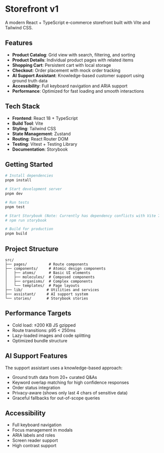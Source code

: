 # Storefront v1

A modern React + TypeScript e-commerce storefront built with Vite and Tailwind
CSS.

## Features

- **Product Catalog**: Grid view with search, filtering, and sorting
- **Product Details**: Individual product pages with related items
- **Shopping Cart**: Persistent cart with local storage
- **Checkout**: Order placement with mock order tracking
- **AI Support Assistant**: Knowledge-based customer support using ground truth
  data
- **Accessibility**: Full keyboard navigation and ARIA support
- **Performance**: Optimized for fast loading and smooth interactions

## Tech Stack

- **Frontend**: React 18 + TypeScript
- **Build Tool**: Vite
- **Styling**: Tailwind CSS
- **State Management**: Zustand
- **Routing**: React Router DOM
- **Testing**: Vitest + Testing Library
- **Documentation**: Storybook

## Getting Started

```bash
# Install dependencies
pnpm install

# Start development server
pnpm dev

# Run tests
pnpm test

# Start Storybook (Note: Currently has dependency conflicts with Vite 7.x)
# npm run storybook

# Build for production
pnpm build
```

## Project Structure

```
src/
├── pages/          # Route components
├── components/     # Atomic design components
│   ├── atoms/      # Basic UI elements
│   ├── molecules/  # Composed components
│   ├── organisms/  # Complex components
│   └── templates/  # Page layouts
├── lib/           # Utilities and services
├── assistant/     # AI support system
└── stories/       # Storybook stories
```

## Performance Targets

- Cold load: ≤200 KB JS gzipped
- Route transitions: p95 < 250ms
- Lazy-loaded images and code splitting
- Optimized bundle structure

## AI Support Features

The support assistant uses a knowledge-based approach:

- Ground truth data from 20+ curated Q&As
- Keyword overlap matching for high confidence responses
- Order status integration
- Privacy-aware (shows only last 4 chars of sensitive data)
- Graceful fallbacks for out-of-scope queries

## Accessibility

- Full keyboard navigation
- Focus management in modals
- ARIA labels and roles
- Screen reader support
- High contrast support

